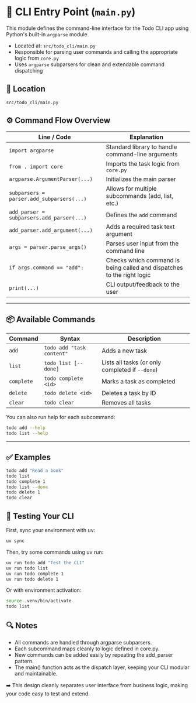 # 🧠 CLI Entry Point (`main.py`)

This module defines the command-line interface for the Todo CLI app using Python's built-in `argparse` module.

- Located at: `src/todo_cli/main.py`
- Responsible for parsing user commands and calling the appropriate logic from `core.py`
- Uses `argparse` subparsers for clean and extendable command dispatching

## 📂 Location

`src/todo_cli/main.py`

## ⚙️ Command Flow Overview

| Line / Code                                | Explanation                                                               |
|--------------------------------------------|---------------------------------------------------------------------------|
| `import argparse`                          | Standard library to handle command-line arguments                         |
| `from . import core`                       | Imports the task logic from `core.py`                                     |
| `argparse.ArgumentParser(...)`             | Initializes the main parser|
| `subparsers = parser.add_subparsers(...)`  | Allows for multiple subcommands (add, list, etc.)                         |
| `add_parser = subparsers.add_parser(...)`  | Defines the `add` command                                                 |
| `add_parser.add_argument(...)`             | Adds a required task text argument                                        |
| `args = parser.parse_args()`              | Parses user input from the command line                                   |
| `if args.command == "add":`               | Checks which command is being called and dispatches to the right logic   |
| `print(...)`                              | CLI output/feedback to the user                                           |

---

## 📦 Available Commands

| Command              | Syntax                            | Description                                  |
|----------------------|------------------------------------|----------------------------------------------|
| `add`                | `todo add "task content"`          | Adds a new task                              |
| `list`               | `todo list [--done]`               | Lists all tasks (or only completed if `--done`) |
| `complete`           | `todo complete <id>`               | Marks a task as completed                    |
| `delete`             | `todo delete <id>`                 | Deletes a task by ID                         |
| `clear`              | `todo clear`                       | Removes all tasks                            |

You can also run help for each subcommand:

```bash
todo add --help
todo list --help
```

---

## ✅ Examples

```bash
todo add "Read a book"
todo list
todo complete 1
todo list --done
todo delete 1
todo clear
```

## 🧪 Testing Your CLI

First, sync your environment with uv:

```bash
uv sync
```

Then, try some commands using uv run:

```bash
uv run todo add "Test the CLI"
uv run todo list
uv run todo complete 1
uv run todo delete 1
```

Or with environment activation:

```bash
source .venv/bin/activate
todo list
```

## 🔍 Notes

- All commands are handled through argparse subparsers.
- Each subcommand maps cleanly to logic defined in core.py.
- New commands can be added easily by repeating the add_parser pattern.
- The main() function acts as the dispatch layer, keeping your CLI modular and maintainable.

➡️ This design cleanly separates user interface from business logic, making your code easy to test and extend.